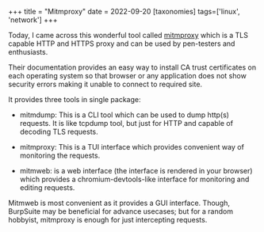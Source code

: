 +++
title = "Mitmproxy"
date = 2022-09-20
[taxonomies]
tags=['linux', 'network']
+++

Today, I came across this wonderful tool called [mitmproxy](https://mitmproxy.org/) which is a TLS capable HTTP and HTTPS proxy and can be used by pen-testers and enthusiasts.
<!-- more -->

Their documentation provides an easy way to install CA trust certificates on each operating system so that browser or any application does not show security errors making it unable to connect to required site.

It provides three tools in single package:

* mitmdump: This is a CLI tool which can be used to dump http(s) requests. It is like tcpdump tool, but just for HTTP and capable of decoding TLS requests.

* mitmproxy: This is a TUI interface which provides convenient way of monitoring the requests.

* mitmweb: is a web interface (the interface is rendered in your browser) which provides a chromium-devtools-like interface for monitoring and editing requests.

Mitmweb is most convenient as it provides a GUI interface. Though, BurpSuite may be beneficial for advance usecases; but for a random hobbyist, mitmproxy is enough for just intercepting requests.
